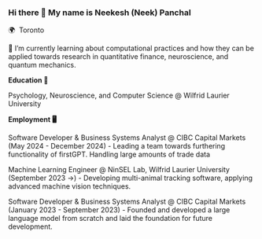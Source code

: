### Hi there 👋 My name is Neekesh (Neek) Panchal
🌍  Toronto

🔭 I’m currently learning about computational practices and how they can be applied towards research in quantitative finance, neuroscience, and quantum mechanics. 

**Education 🧠**

Psychology, Neuroscience, and Computer Science @ Wilfrid Laurier University

**Employment 🖥️**

Software Developer & Business Systems Analyst @ CIBC Capital Markets (May 2024 - December 2024) - Leading a team towards furthering functionality of firstGPT.  Handling large amounts of trade data 

Machine Learning Engineer @ NinSEL Lab, Wilfrid Laurier University (September 2023 ->) - Developing multi-animal tracking software, applying advanced machine vision techniques.

Software Developer & Business Systems Analyst @ CIBC Capital Markets (January 2023 - September 2023) - Founded and developed a large language model from scratch and laid the foundation for future development.




